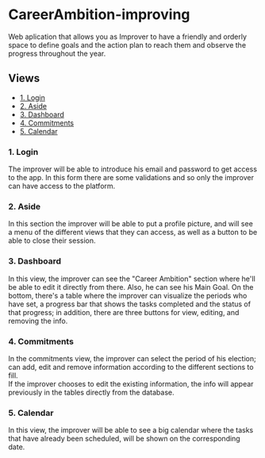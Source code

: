 # CareerAmbition-improving
Web aplication that allows you as Improver to have a friendly and orderly space to define goals and the action plan to reach them and observe the progress throughout the year.

## Views

* [1. Login](#1-login)
* [2. Aside](#2-aside)
* [3. Dashboard](#3-dashboard)
* [4. Commitments](#4-commitments)
* [5. Calendar](#5-calendar)

### 1. Login
The improver will be able to introduce his email and password to get access to the app. In this form there are some validations and so only the improver can have access to the platform.

### 2. Aside
In this section the improver will be able to put a profile picture, and will see a menu of the different views that they can access, as well as a button to be able to close their session.

### 3. Dashboard
In this view, the improver can see the "Career Ambition" section where he'll be able to edit it directly from there. Also, he can see his Main Goal.
On the bottom, there's a table where the improver can visualize the periods who have set, a progress bar that shows the tasks completed and the status of that progress; in addition, there are three buttons for view, editing, and removing the info.

### 4. Commitments
In the commitments view, the improver can select the period of his election; can add, edit and remove information according to the different sections to fill.   
If the improver chooses to edit the existing information, the info will appear previously in the tables directly from the database. 

### 5. Calendar
In this view, the improver will be able to see a big calendar where the tasks that have already been scheduled, will be shown on the corresponding date. 
